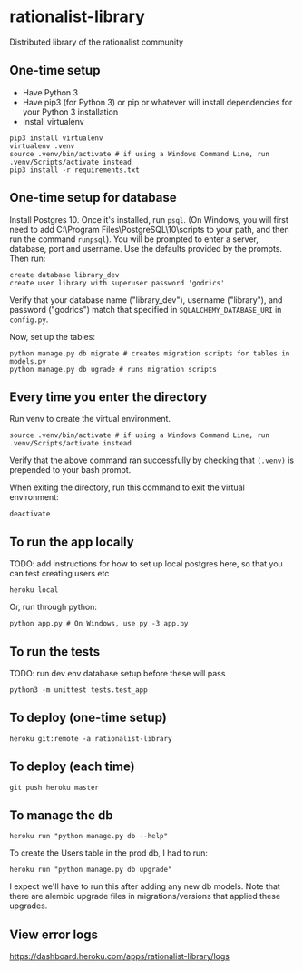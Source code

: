 rationalist-library
===

Distributed library of the rationalist community

One-time setup
---

- Have Python 3
- Have pip3 (for Python 3) or pip or whatever will install dependencies for your Python 3 installation
- Install virtualenv

```
pip3 install virtualenv
virtualenv .venv
source .venv/bin/activate # if using a Windows Command Line, run .venv/Scripts/activate instead
pip3 install -r requirements.txt
```


One-time setup for database
---

Install Postgres 10. Once it's installed, run `psql`. (On Windows, you will first need to add C:\Program Files\PostgreSQL\10\scripts to your path, and then run the command `runpsql`). You will be prompted to enter a server, database, port and username. Use the defaults provided by the prompts. Then run:

```
create database library_dev
create user library with superuser password 'godrics'
```

Verify that your database name ("library_dev"), username ("library"), and password ("godrics") match that specified in `SQLALCHEMY_DATABASE_URI` in `config.py`.

Now, set up the tables:

```
python manage.py db migrate # creates migration scripts for tables in models.py
python manage.py db ugrade # runs migration scripts
```

Every time you enter the directory
---

Run venv to create the virtual environment.

```
source .venv/bin/activate # if using a Windows Command Line, run .venv/Scripts/activate instead
```

Verify that the above command ran successfully by checking that `(.venv)` is prepended to your bash prompt.

When exiting the directory, run this command to exit the virtual environment:

```
deactivate
```

To run the app locally
---
TODO: add instructions for how to set up local postgres here, so that you can test creating users etc

```
heroku local
```


Or, run through python:

```
python app.py # On Windows, use py -3 app.py
```

To run the tests
---
TODO: run dev env database setup before these will pass

```
python3 -m unittest tests.test_app
```

To deploy (one-time setup)
---

```
heroku git:remote -a rationalist-library
```

To deploy (each time)
---

```
git push heroku master
```


To manage the db
---
```
heroku run "python manage.py db --help"
```

To create the Users table in the prod db, I had to run:
```
heroku run "python manage.py db upgrade"
```

I expect we'll have to run this after adding any new db models. Note that there
are alembic upgrade files in migrations/versions that applied these upgrades.


View error logs
---
https://dashboard.heroku.com/apps/rationalist-library/logs

